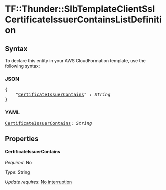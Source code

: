 # TF::Thunder::SlbTemplateClientSsl CertificateIssuerContainsListDefinition

## Syntax

To declare this entity in your AWS CloudFormation template, use the following syntax:

### JSON

<pre>
{
    "<a href="#certificateissuercontains" title="CertificateIssuerContains">CertificateIssuerContains</a>" : <i>String</i>
}
</pre>

### YAML

<pre>
<a href="#certificateissuercontains" title="CertificateIssuerContains">CertificateIssuerContains</a>: <i>String</i>
</pre>

## Properties

#### CertificateIssuerContains

_Required_: No

_Type_: String

_Update requires_: [No interruption](https://docs.aws.amazon.com/AWSCloudFormation/latest/UserGuide/using-cfn-updating-stacks-update-behaviors.html#update-no-interrupt)


